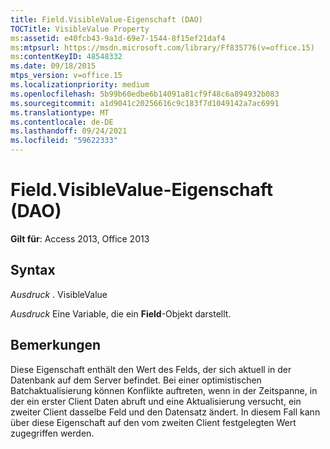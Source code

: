 ```yaml
---
title: Field.VisibleValue-Eigenschaft (DAO)
TOCTitle: VisibleValue Property
ms:assetid: e40fcb43-9a1d-69e7-1544-8f15ef21daf4
ms:mtpsurl: https://msdn.microsoft.com/library/Ff835776(v=office.15)
ms:contentKeyID: 48548332
ms.date: 09/18/2015
mtps_version: v=office.15
ms.localizationpriority: medium
ms.openlocfilehash: 5b99b60edbe6b14091a81cf9f48c6a894932b083
ms.sourcegitcommit: a1d9041c20256616c9c183f7d1049142a7ac6991
ms.translationtype: MT
ms.contentlocale: de-DE
ms.lasthandoff: 09/24/2021
ms.locfileid: "59622333"
---
```

# <a name="fieldvisiblevalue-property-dao"></a>Field.VisibleValue-Eigenschaft (DAO)


**Gilt für**: Access 2013, Office 2013

## <a name="syntax"></a>Syntax

*Ausdruck* . VisibleValue

*Ausdruck* Eine Variable, die ein **Field**-Objekt darstellt.

## <a name="remarks"></a>Bemerkungen

Diese Eigenschaft enthält den Wert des Felds, der sich aktuell in der Datenbank auf dem Server befindet. Bei einer optimistischen Batchaktualisierung können Konflikte auftreten, wenn in der Zeitspanne, in der ein erster Client Daten abruft und eine Aktualisierung versucht, ein zweiter Client dasselbe Feld und den Datensatz ändert. In diesem Fall kann über diese Eigenschaft auf den vom zweiten Client festgelegten Wert zugegriffen werden.

